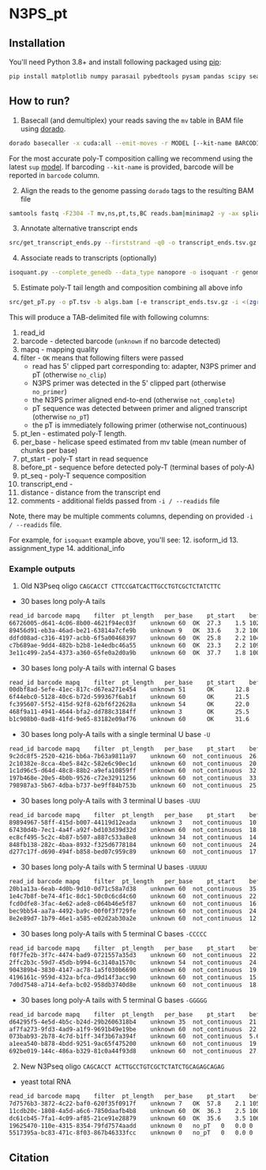 # N3PS_pt

## Installation

You'll need Python 3.8+ and install following packaged 
using [pip](https://pip.pypa.io/):

```bash
pip install matplotlib numpy parasail pybedtools pysam pandas scipy seaborn
```

## How to run?

1. Basecall (and demultiplex) your reads saving the `mv` table in BAM file 
using [dorado](https://github.com/nanoporetech/dorado).
```bash
dorado basecaller -x cuda:all --emit-moves -r MODEL [--kit-name BARCODING_KIT] pod5_dir > reads.bam
```
For the most accurate poly-T composition calling we recommend using the latest `sup` 
[model](https://github.com/nanoporetech/dorado?tab=readme-ov-file#dna-models).
If barcoding `--kit-name` is provided, barcode will be reported in `barcode` column. 


2. Align the reads to the genome passing `dorado` tags to the resulting BAM file

```bash
samtools fastq -F2304 -T mv,ns,pt,ts,BC reads.bam|minimap2 -y -ax splice:hq genome.fa -|samtools sort --write-index -o algs.bam
```

3. Annotate alternative transcript ends

```bash
src/get_transcript_ends.py --firststrand -q0 -o transcript_ends.tsv.gz -a genome.gtf -b algs.bam [algs2.bam ... algsN.bam]
```

4. Associate reads to transcripts (optionally)

```bash
isoquant.py --complete_genedb --data_type nanopore -o isoquant -r genome.fa -g genome.gtf --stranded reverse --bam algs.bam
```

5. Estimate poly-T tail length and composition combining all above info

```bash
src/get_pT.py -o pT.tsv -b algs.bam [-e transcript_ends.tsv.gz -i <(zgrep -v '^#' isoquant/OUT/OUT.read_assignments.tsv.gz | cut -f1,4,6,9)]
```

This will produce a TAB-delimited file with following columns:
1. read_id
2. barcode - detected barcode (`unknown` if no barcode detected)
3. mapq - mapping quality
4. filter - `OK` means that following filters were passed
   - read has 5' clipped part corresponding to: adapter, N3PS primer and pT (otherwise `no_clip`)
   - N3PS primer was detected in the 5' clipped part (otherwise `no_primer`)
   - the N3PS primer aligned end-to-end (otherwise `not_complete`)
   - pT sequence was detected between primer and aligned transcript (otherwise `no_pT`)
   - the pT is immediately following primer (otherwise not_continuous)
5. pt_len - estimated poly-T length. 
6. per_base - helicase speed estimated from mv table (mean number of chunks per base)
7. pt_start - poly-T start in read sequence
8. before_pt - sequence before detected poly-T (terminal bases of poly-A)
9. pt_seq - poly-T sequence composition
10. transcript_end - 
11. distance - distance from the transcript end
12. comments - additional fields passed from `-i / --readids` file

Note, there may be multiple comments columns,
depending on provided `-i / --readids` file.

For example, for `isoquant` example above, you'll see:
12. isoform_id
13. assignment_type
14. additional_info


### Example outputs

1. Old N3Pseq oligo `CAGCACCT CTTCCGATCACTTGCCTGTCGCTCTATCTTC`

- 30 bases long poly-A tails
```bash
read_id	barcode	mapq	filter	pt_length	per_base	pt_start	before_pt	pt_seq
66726005-d641-4c06-8b00-4621f94ec03f	unknown	60	OK	27.3	1.5	102	CTCTATCTTC	TTTTTTTTTTTTTTTTTTT
89456d91-eb3a-46ad-be21-63814a7cfe9b	unknown	9	OK	33.6	3.2	100	CTCTATCTTC	TTTTTTTTTTTTTTTTTTTTTTTTTTTTTTTTTTTTTT
ddfd08ad-c316-4197-acbb-6f5a00468397	unknown	60	OK	25.8	2.2	104	CTCTATCTTC	TTTTTTTTTTTTTTTTTTTTTTTTT
c7b689ae-9dd4-482b-b2b8-1e4edbc46a55	unknown	60	OK	23.3	2.2	109	CTCTATCTTC	TTTTTTTTTTTTTTTTTTTTTTTTTTTTTT
3e11c499-2a54-4373-a360-65fe0a2d0a9b	unknown	60	OK	37.7	1.8	100	CTCTATCTTC	TTTTTTTTTTTTTTTTTTTTTTTTTTTTTTTTTTT
```

- 30 bases long poly-A tails with internal G bases
```bash
read_id	barcode	mapq	filter	pt_length	per_base	pt_start	before_pt	pt_seq
00dbf8ad-5efe-41ec-817c-d67ea271e454    unknown 51      OK      12.8    5.0     106     CTCTATCTTC      TTTTCTTTTCTTTTCTTTTTTTTTTTT
6f44ebc0-5128-40c6-b72d-599367f6ab1f    unknown 60      OK      21.5    2.3     104     CTCTATCTTC      TTTTCTTTTCTTTTCTTTTTTTTTT
fc395607-5f52-415d-92f8-62bf6f22628a    unknown 54      OK      22.0    2.4     109     CTCTATCTTC      TTTTCTTTTCTTTTCTTTTTTT
468f9a11-4941-4644-bfa2-dd788c3184ff    unknown 3       OK      25.5    2.2     108     CTCTATCTTC      TTTTCTTTTCTTTTCTTTTTTT
b1c908b0-0ad8-41fd-9e65-83182e09af76    unknown 60      OK      31.6    2.2     100     CTCTATCTTC      TTTTCTTTTCTTTTCTTTTTTTTTTTT
```

- 30 bases long poly-A tails with a single terminal U base `-U`
```bash
read_id	barcode	mapq	filter	pt_length	per_base	pt_start	before_pt	pt_seq
9c2dc8f5-2520-4216-bb6a-7b63a9811a97	unknown	60	not_continuous	26.6	2.2	105	TCTATCTTCA	TTTTTT
2c10382e-8cca-4be5-842c-582e6c90ec1d	unknown	60	not_continuous	20.3	2.0	104	TATATCTTCA	TTTTTTT
1c1d96c5-d64d-48c8-88b2-a9efa10859ff	unknown	60	not_continuous	32.3	1.8	105	TCTATCTTCA	TTTTTTTTTTTTTTTTTTTTTTT
197b468e-20e5-4b0b-9526-c72e32911256	unknown	60	not_continuous	33.3	2.1	100	TCTATCTTCA	TTTTTTTTTTTTTTTT
798987a3-5b67-4dba-b737-be9ff84b753b	unknown	60	not_continuous	25.8	2.3	104	TCTATCTTCA	TTTTTTTTTTT
```

- 30 bases long poly-A tails with 3 terminal U bases `-UUU`
```bash
read_id	barcode	mapq	filter	pt_length	per_base	pt_start	before_pt	pt_seq
89894967-58ff-415d-b007-44119d12eada	unknown	3	not_continuous	10.5	3.3	107	ATCTTAGAAA	TTTTTTTTTTTTTTTTTTTTT
67430d4b-7ec1-4a4f-a92f-bd103d39d32d	unknown	60	not_continuous	18.9	2.4	108	TATCTTCAAA	TTTTT
ec8cf495-5c2c-4b87-b507-a887c533a8e8	unknown	34	not_continuous	14.6	2.9	105	TATCTTCAAA	TTTTTTTTTTTTTTTTTTTT
848fb138-282c-4baa-8932-f325d6778184	unknown	60	not_continuous	24.9	1.9	105	TATCTTCAAA	TTTTTTTTTTTTTTTTTTTTTTTTTTTTT
d277c17f-d690-494f-b858-bed07c959c89	unknown	60	not_continuous	17.6	2.6	111	TATCTTCAAA	TTTTTTTTTTTTTTTTTTTTTTT
```

- 30 bases long poly-A tails with 5 terminal U bases `-UUUUU`
```bash
read_id	barcode	mapq	filter	pt_length	per_base	pt_start	before_pt	pt_seq
20b1a13a-6eab-4d0b-9d10-0d71c58a7d38	unknown	60	not_continuous	35.9	1.9	111	TCTTCAAAAA	TTTTTTTTTTTTTTTTTTTTTTTTTT
1e4c7b8f-be74-4f1c-8dc1-50c0c6cd4c60	unknown	60	not_continuous	22.1	2.1	109	ATCTTCAAAA	TTTTTTTTTTTTTT
fcd0dfe8-3fac-4e62-ade8-c064b46e5f87	unknown	60	not_continuous	16.9	2.3	111	TCTTCAAAAA	TTTTTTTTTTTTTTTTT
bec9bb54-aa7a-4492-ba9c-00f0f3f729fe	unknown	60	not_continuous	24.1	2.5	113	TCTTCAAAAA	TTTTTTTTTTTTTTT
8e2e89d7-1b79-46e1-a585-e02d2ab30a2e	unknown	60	not_continuous	12.3	3.6	106	TCTTCAAAAA	TTTTTTTTTTTTTTTTTTTTTT
```

- 30 bases long poly-A tails with 5 terminal C bases `-CCCCC`
```bash
read_id	barcode	mapq	filter	pt_length	per_base	pt_start	before_pt	pt_seq
f0f7fe2b-3f7c-4474-bad9-0721557a35d3	unknown	60	not_continuous	22.0	1.9	110	TCTTCGGGGG	TTTTTTTTTT
2ffc2b3c-59d7-45db-b994-6c3140a1570c	unknown	54	not_continuous	24.0	1.7	111	TGTTCGGGGG	TTTTTTTTTTTTTTTTTTTTTT
904389b4-3830-4147-ac78-1a5f030b6690	unknown	60	not_continuous	19.1	2.2	108	TCTTCGGGGG	TTTTTTTTTTTTTTTTTTT
4196161c-959d-432a-bfca-d9d14f3acc90	unknown	60	not_continuous	15.6	2.5	110	TCTTCGGGGG	TTTTTTTTTTTTTTTTTTTTT
7d0d7548-a714-4efa-bc02-958db3740d8e	unknown	60	not_continuous	18.1	2.4	108	TCTTCGGGGG	TTTTTTTTTTTTTTTTTTTTT
```

- 30 bases long poly-A tails with 5 terminal G bases `-GGGGG`
```bash
read_id	barcode	mapq	filter	pt_length	per_base	pt_start	before_pt	pt_seq
d64295f5-4e5d-4b5c-b24d-29b2606318b4	unknown	35	not_continuous	21.1	1.6	122	TGCCCCCCCC	TTTTTTT
af7fa273-9fd3-4ad9-a1f9-9691b49e19be	unknown	60	not_continuous	22.9	2.1	110	TCTTCCCCCC	TTTTTTT
073bab93-2b78-4c7d-b1ff-34f3b67a394f	unknown	60	not_continuous	5.6	3.7	105	TCTTCCCCCC	TTTTTTTT
a1eea540-b878-4bdd-9251-9ac65f475200	unknown	60	not_continuous	19.0	2.6	107	CTTCCCCCCC	TTTTTTT
692be019-144c-486a-b329-81c0a44f93d8	unknown	60	not_continuous	27.5	2.5	101	ATCTTCCCCC	TTTTTTTTT
```

2. New N3Pseq oligo `CAGCACCT ACTTGCCTGTCGCTCTATCTGCAGAGCAGAG`

- yeast total RNA
```bash
read_id	barcode	mapq	filter	pt_length	per_base	pt_start	before_pt	pt_seq	transcript_end	distance	comment
7d7576b3-3872-4c22-baf0-620f35f0917f	unknown	7	OK	57.8	2.1	105	CCAGAGCAAG	TTTT
11cdb20c-1808-4a5d-a6c6-7850daafb4b8	unknown	60	OK	36.3	2.5	100	CAGAGCAGAG	TTTTTTTTTTTTTTTTTT	GDH3|1|protein_coding	17
dc61cb45-7fa1-4c09-af85-21ce91e28879	unknown	60	OK	35.6	3.5	106	CAGAGCAGAG	TTTTTTTTTTTTTTTTTTT	GDH3|1|protein_coding	18
19625470-110e-4315-8354-79fd7574aadd	unknown	0	no_pT	0	0.0	0	RDN25-1|2|rRNA	1	
5517395a-bc83-471c-8f03-867b46333fcc	unknown	0	no_pT	0	0.0	0	RDN25-1|2|rRNA	1	
```



## Citation

